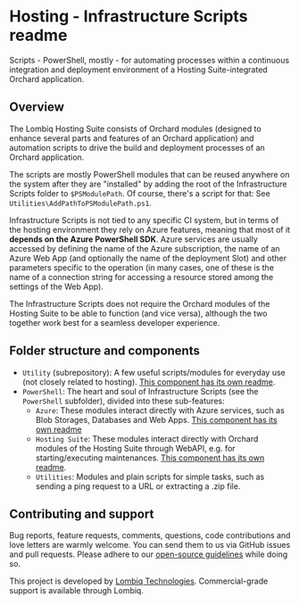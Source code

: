 # Hosting - Infrastructure Scripts readme

Scripts - PowerShell, mostly - for automating processes within a continuous integration and deployment environment of a Hosting Suite-integrated Orchard application.

## Overview

The Lombiq Hosting Suite consists of Orchard modules (designed to enhance several parts and features of an Orchard application) and automation scripts to drive the build and deployment processes of an Orchard application.

The scripts are mostly PowerShell modules that can be reused anywhere on the system after they are "installed" by adding the root of the Infrastructure Scripts folder to `$PSModulePath`. Of course, there's a script for that: See `Utilities\AddPathToPSModulePath.ps1`.

Infrastructure Scripts is not tied to any specific CI system, but in terms of the hosting environment they rely on Azure features, meaning that most of it **depends on the Azure PowerShell SDK**. Azure services are usually accessed by defining the name of the Azure subscription, the name of an Azure Web App (and optionally the name of the deployment Slot) and other parameters specific to the operation (in many cases, one of these is the name of a connection string for accessing a resource stored among the settings of the Web App). 

The Infrastructure Scripts does not require the Orchard modules of the Hosting Suite to be able to function (and vice versa), although the two together work best for a seamless developer experience.

## Folder structure and components

- `Utility` (subrepository): A few useful scripts/modules for everyday use (not closely related to hosting). [This component has its own readme](Utility/Readme.md).
- `PowerShell`: The heart and soul of Infrastructure Scripts (see the `PowerShell` subfolder), divided into these sub-features:
	- `Azure`: These modules interact directly with Azure services, such as Blob Storages, Databases and Web Apps. [This component has its own readme](PowerShell/Azure/Readme.md)
	- `Hosting Suite`: These modules interact directly with Orchard modules of the Hosting Suite through WebAPI, e.g. for starting/executing maintenances. [This component has its own readme](PowerShell/HostingSuite/Readme.md).
	- `Utilities`: Modules and plain scripts for simple tasks, such as sending a ping request to a URL or extracting a .zip file.

## Contributing and support

Bug reports, feature requests, comments, questions, code contributions and love letters are warmly welcome. You can send them to us via GitHub issues and pull requests. Please adhere to our [open-source guidelines](https://lombiq.com/open-source-guidelines) while doing so.

This project is developed by [Lombiq Technologies](https://lombiq.com/). Commercial-grade support is available through Lombiq.
